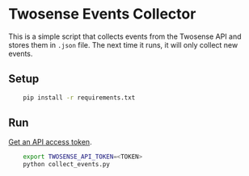 # Twosense Events Collector

This is a simple script that collects events from the Twosense API and stores them in `.json` file.
The next time it runs, it will only collect new events.
## Setup
```bash
    pip install -r requirements.txt
```

## Run
[Get an API access token](https://twosense.readme.io/reference/authentication#2-obtain-an-access-token).
```bash
    export TWOSENSE_API_TOKEN=<TOKEN>
    python collect_events.py
```